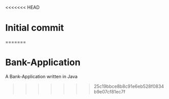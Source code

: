 <<<<<<< HEAD
# Initial commit
=======
# Bank-Application
A Bank-Application written in Java
>>>>>>> 25c19bbce8b8c91e6eb528f0834b9e07cf81ec7f
